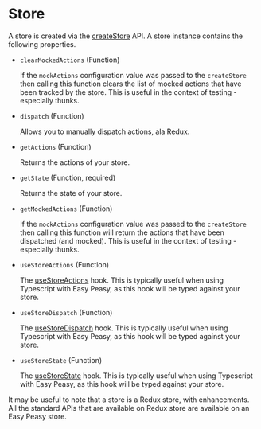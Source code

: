 # Store

A store is created via the [createStore](/docs/api/create-store) API. A store instance contains the following properties.

  - `clearMockedActions` (Function)

    If the `mockActions` configuration value was passed to the `createStore` then calling this function clears the list of mocked actions that have been tracked by the store. This is useful in the context of testing - especially thunks.

  - `dispatch` (Function)

    Allows you to manually dispatch actions, ala Redux.

  - `getActions` (Function)

    Returns the actions of your store.

  - `getState` (Function, required)

    Returns the state of your store.

  - `getMockedActions` (Function)

    If the `mockActions` configuration value was passed to the `createStore` then calling this function will return the actions that have been dispatched (and mocked). This is useful in the context of testing - especially thunks.

  - `useStoreActions` (Function)

    The [useStoreActions](/docs/api/use-store-actions) hook. This is typically useful when using Typescript with Easy Peasy, as this hook will be typed against your store.

  - `useStoreDispatch` (Function)

    The [useStoreDispatch](/docs/api/use-store-dispatch) hook. This is typically useful when using Typescript with Easy Peasy, as this hook will be typed against your store.

  - `useStoreState` (Function)

    The [useStoreState](/docs/api/use-store-state) hook. This is typically useful when using Typescript with Easy Peasy, as this hook will be typed against your store.

It may be useful to note that a store is a Redux store, with enhancements. All the standard APIs that are available on Redux store are available on an Easy Peasy store.